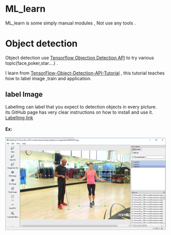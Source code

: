ML_learn
===
ML_learn is some simply manual modules , Not use any tools .

Object detection
===
Object detection use [Tensorflow Objection Detection API](https://github.com/tensorflow/models/tree/master/research/object_detection) to try various topic(face,poker,star....) .

 I learn from  [TensorFlow-Object-Detection-API-Tutorial](https://github.com/EdjeElectronics/TensorFlow-Object-Detection-API-Tutorial-Train-Multiple-Objects-Windows-10) ,  this tutorial teaches how to label image ,train and application.

## label Image
LabelImg can label that you expect to detection objects in every picture.<br> its GitHub page has very clear instructions on how to install and use it.<br>
[LabelImg link](https://github.com/tzutalin/labelImg)

#### Ex:
![image](https://github.com/facg88032/picture/blob/master/labelImage.png)
